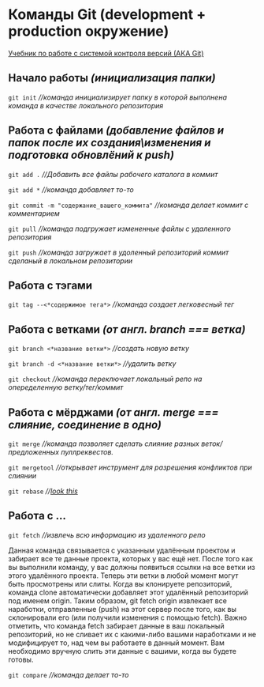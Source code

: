 
Команды Git (development + production окружение)
=======================================================================
[Учебник по работе с системой контроля версий (АКА Git)](https://git-scm.com/book/ru/v1/Введение-Основы-Git)

Начало работы *(инициализация папки)* 
-----------------------------------

  `git init`  *//команда инициализирует папку в которой выполнена команда в качестве локального репозитория*
  
  
  

Работа с файлами *(добавление файлов и папок после их создания\изменения и подготовка обновлёний к push)*
----------------

  `git add .`                                 *//Добавить все файлы рабочего каталога в коммит*
  
  `git add *`                                 *//команда добавляет то-то*
  
  `git commit -m "содержание_вашего_коммита"` *//команда делает коммит с комментарием*
  
  `git pull`                                  *//команда подгружает измененные файлы с удаленного репозитория*
  
  `git push`                                  *//команда загружает в удоленный репозиторий коммит сделаный в локальном репозитории*
  
  
  

Работа с тэгами 
----------------

  `git tag --<*содержимое тега*>`  *//команда создает легковесный тег*




Работа с ветками *(от англ. branch === ветка)*
----------------

  `git branch <*название ветки*>`    *//создать новую ветку*
  
  `git branch -d <*название ветки*>` *//удалить ветку*

  `git checkout`                     *//команда переключает локальный репо на опеределенную ветку/тег/коммит*




Работа с мёрджами *(от англ. merge === слияние, соединение в одно)* 
----------------

  `git merge`     *//команда позволяет сделать слияние разных веток/предложенных пуллреквестов.*

  `git mergetool` *//открывает инструмент для разрешения конфликтов при слиянии*

  `git rebase`   *//[look this](https://git-scm.com/book/ru/v1/Ветвление-в-Git-Перемещение)*



Работа с ... 
----------------

  `git fetch`    *//извлечь всю информацию из удаленного репо*

Данная команда связывается с указанным удалённым проектом и забирает все те данные проекта, которых у вас ещё нет. После того как вы выполнили команду, у вас должны появиться ссылки на все ветки из этого удалённого проекта. Теперь эти ветки в любой момент могут быть просмотрены или слиты. Когда вы клонируете репозиторий, команда clone автоматически добавляет этот удалённый репозиторий под именем origin. Таким образом, git fetch origin извлекает все наработки, отправленные (push) на этот сервер после того, как вы склонировали его (или получили изменения с помощью fetch). Важно отметить, что команда fetch забирает данные в ваш локальный репозиторий, но не сливает их с какими-либо вашими наработками и не модифицирует то, над чем вы работаете в данный момент. Вам необходимо вручную слить эти данные с вашими, когда вы будете готовы.
  
  `git compare`  *//команда делает то-то*
  
